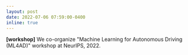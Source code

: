 ```yaml
---
layout: post
date: 2022-07-06 07:59:00-0400
inline: true
---
```


**[workshop]** We co-organize "Machine Learning for Autonomous Driving (ML4AD)" workshop at NeurIPS, 2022.
